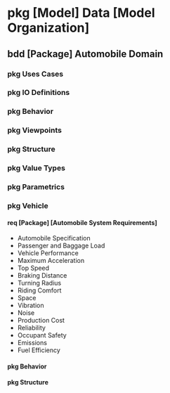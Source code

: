 # pkg [Model] Data [Model Organization] #

## bdd [Package] Automobile Domain ##

### pkg Uses Cases ##

### pkg IO Definitions ##

### pkg Behavior ###

### pkg Viewpoints ###

### pkg Structure ###

### pkg Value Types ###

### pkg Parametrics ###

### pkg Vehicle ###

#### req [Package] [Automobile System Requirements] ####

 * <requirement> Automobile Specification
  * <requirement> Passenger and Baggage Load
  * <requirement> Vehicle Performance
   * <requirement> Maximum Acceleration
   * <requirement> Top Speed
   * <requirement> Braking Distance
   * <requirement> Turning Radius
  * <requirement> Riding Comfort
   * <requirement> Space
   * <requirement> Vibration
   * <requirement> Noise
  * <requirement> Production Cost
  * <requirement> Reliability
  * <requirement> Occupant Safety
  * <requirement> Emissions
  * <requirement> Fuel Efficiency

#### pkg Behavior ####

#### pkg Structure ####
